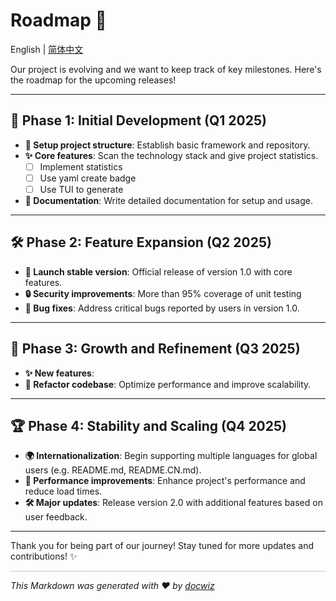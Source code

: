 # Roadmap 📅

English | [简体中文](/docs/zh_cn/ROADMAP.md)

Our project is evolving and we want to keep track of key milestones. Here's the roadmap for the upcoming releases!

---
## 🚀 **Phase 1: Initial Development (Q1 2025)**

- **🔧 Setup project structure**: Establish basic framework and repository.
- **✨ Core features**: Scan the technology stack and give project statistics.
    - [ ] Implement statistics
    - [ ] Use yaml create badge
    - [ ] Use TUI to generate
- **📝 Documentation**: Write detailed documentation for setup and usage.

---

## 🛠️ **Phase 2: Feature Expansion (Q2 2025)**

- **🚀 Launch stable version**: Official release of version 1.0 with core features.
- **🔒 Security improvements**: More than 95% coverage of unit testing
- **🐛 Bug fixes**: Address critical bugs reported by users in version 1.0.

---

## 🌱 **Phase 3: Growth and Refinement (Q3 2025)**

- **✨ New features**: 
- **🔨 Refactor codebase**: Optimize performance and improve scalability.

---

## 🏆 **Phase 4: Stability and Scaling (Q4 2025)**

- **🌍 Internationalization**: Begin supporting multiple languages for global users (e.g. README.md, README.CN.md).
- **🔧 Performance improvements**: Enhance project's performance and reduce load times.
- **🛠️ Major updates**: Release version 2.0 with additional features based on user feedback.

---

Thank you for being part of our journey! Stay tuned for more updates and contributions! ✨

<hr style="height:1px;border:none;color:#ccc;background-color:#ccc;" />

_This Markdown was generated with ❤️ by [docwiz](https://github.com/ansurfen/docwiz)_